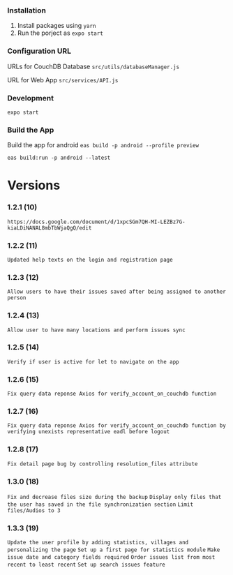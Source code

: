 ### Installation
1. Install packages using `yarn`
1. Run the porject as `expo start`

### Configuration URL

URLs for CouchDB Database
`src/utils/databaseManager.js`

URL for Web App
`src/services/API.js`

### Development 
`expo start`
### Build the App
Build the app for android
`eas build -p android --profile preview `

`eas build:run -p android --latest`


# Versions
### 1.2.1 (10)
`https://docs.google.com/document/d/1xpcSGm7QH-MI-LEZBz7G-kiaLDiNANAL8mbTbWjaQgQ/edit`

### 1.2.2 (11)
`Updated help texts on the login and registration page`

### 1.2.3 (12)
`Allow users to have their issues saved after being assigned to another person`

### 1.2.4 (13)
`Allow user to have many locations and perform issues sync`

### 1.2.5 (14)
`Verify if user is active for let to navigate on the app`

### 1.2.6 (15)
`Fix query data reponse Axios for verify_account_on_couchdb function`

### 1.2.7 (16)
`Fix query data reponse Axios for verify_account_on_couchdb function by verifying unexists representative eadl before logout`

### 1.2.8 (17)
`Fix detail page bug by controlling resolution_files attribute`

### 1.3.0 (18)
`Fix and decrease files size during the backup`
`Display only files that the user has saved in the file synchronization section`
`Limit files/Audios to 3`

### 1.3.3 (19)
`Update the user profile by adding statistics, villages and personalizing the page`
`Set up a first page for statistics module`
`Make issue date and category fields required`
`Order issues list from most recent to least recent`
`Set up search issues feature`
